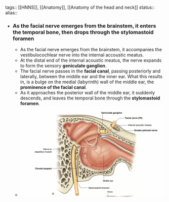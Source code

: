 tags:: [[HNNS]], [[Anatomy]], [[Anatomy of the head and neck]] 
status::
alias::

- ### As the facial nerve emerges from the brainstem, it enters the temporal bone, then drops through the stylomastoid foramen
	- As the facial nerve emerges from the brainstem, it accompanies the vestibulocochlear nerve into the internal accoustic meatus.
	- At the distal end of the internal acoustic meatus, the nerve expands to form the sensory **geniculate ganglion**.
	- The facial nerve passes in the **facial canal**, passing posteriorly and laterally, between the middle ear and the inner ear. What this results in, is a bulge on the medial (labyrinth) wall of the middle ear, the **prominence of the facial canal**.
	- As it approaches the posterior wall of the middle ear, it suddenly descends, and leaves the temporal bone through the **stylomastoid foramen**.
	- ![image.png](../assets/image_1673511761284_0.png)